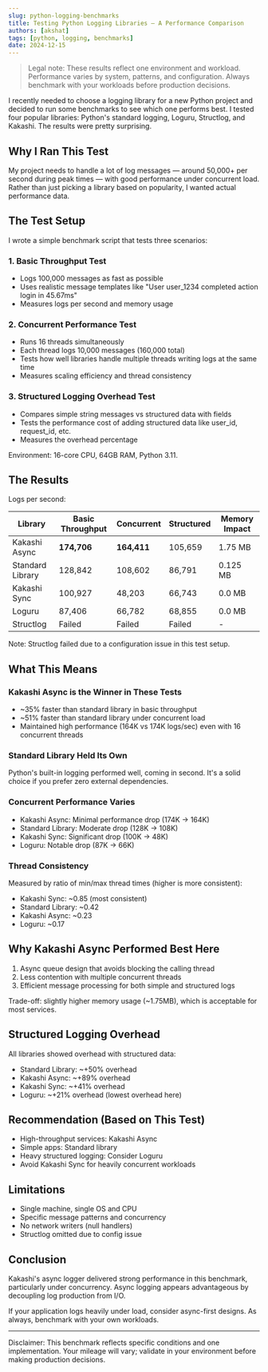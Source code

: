 ```yaml
---
slug: python-logging-benchmarks
title: Testing Python Logging Libraries — A Performance Comparison
authors: [akshat]
tags: [python, logging, benchmarks]
date: 2024-12-15
---
```


> Legal note: These results reflect one environment and workload. Performance varies by system, patterns, and configuration. Always benchmark with your workloads before production decisions.

I recently needed to choose a logging library for a new Python project and decided to run some benchmarks to see which one performs best. I tested four popular libraries: Python's standard logging, Loguru, Structlog, and Kakashi. The results were pretty surprising.

## Why I Ran This Test

My project needs to handle a lot of log messages — around 50,000+ per second during peak times — with good performance under concurrent load. Rather than just picking a library based on popularity, I wanted actual performance data.

## The Test Setup

I wrote a simple benchmark script that tests three scenarios:

### 1. Basic Throughput Test
- Logs 100,000 messages as fast as possible
- Uses realistic message templates like "User user_1234 completed action login in 45.67ms"
- Measures logs per second and memory usage

### 2. Concurrent Performance Test
- Runs 16 threads simultaneously
- Each thread logs 10,000 messages (160,000 total)
- Tests how well libraries handle multiple threads writing logs at the same time
- Measures scaling efficiency and thread consistency

### 3. Structured Logging Overhead Test
- Compares simple string messages vs structured data with fields
- Tests the performance cost of adding structured data like user_id, request_id, etc.
- Measures the overhead percentage

Environment: 16-core CPU, 64GB RAM, Python 3.11.

## The Results

Logs per second:

| Library | Basic Throughput | Concurrent | Structured | Memory Impact |
|---------|------------------|------------|------------|---------------|
| Kakashi Async | **174,706** | **164,411** | 105,659 | 1.75 MB |
| Standard Library | 128,842 | 108,602 | 86,791 | 0.125 MB |
| Kakashi Sync | 100,927 | 48,203 | 66,743 | 0.0 MB |
| Loguru | 87,406 | 66,782 | 68,855 | 0.0 MB |
| Structlog | Failed | Failed | Failed | - |

Note: Structlog failed due to a configuration issue in this test setup.

## What This Means

### Kakashi Async is the Winner in These Tests

- ~35% faster than standard library in basic throughput
- ~51% faster than standard library under concurrent load
- Maintained high performance (164K vs 174K logs/sec) even with 16 concurrent threads

### Standard Library Held Its Own

Python's built-in logging performed well, coming in second. It's a solid choice if you prefer zero external dependencies.

### Concurrent Performance Varies

- Kakashi Async: Minimal performance drop (174K → 164K)
- Standard Library: Moderate drop (128K → 108K)
- Kakashi Sync: Significant drop (100K → 48K)
- Loguru: Notable drop (87K → 66K)

### Thread Consistency

Measured by ratio of min/max thread times (higher is more consistent):
- Kakashi Sync: ~0.85 (most consistent)
- Standard Library: ~0.42
- Kakashi Async: ~0.23
- Loguru: ~0.17

## Why Kakashi Async Performed Best Here

1. Async queue design that avoids blocking the calling thread
2. Less contention with multiple concurrent threads
3. Efficient message processing for both simple and structured logs

Trade-off: slightly higher memory usage (~1.75MB), which is acceptable for most services.

## Structured Logging Overhead

All libraries showed overhead with structured data:
- Standard Library: ~+50% overhead
- Kakashi Async: ~+89% overhead
- Kakashi Sync: ~+41% overhead
- Loguru: ~+21% overhead (lowest overhead here)

## Recommendation (Based on This Test)

- High-throughput services: Kakashi Async
- Simple apps: Standard library
- Heavy structured logging: Consider Loguru
- Avoid Kakashi Sync for heavily concurrent workloads

## Limitations

- Single machine, single OS and CPU
- Specific message patterns and concurrency
- No network writers (null handlers)
- Structlog omitted due to config issue

## Conclusion

Kakashi's async logger delivered strong performance in this benchmark, particularly under concurrency. Async logging appears advantageous by decoupling log production from I/O.

If your application logs heavily under load, consider async-first designs. As always, benchmark with your own workloads.

---

Disclaimer: This benchmark reflects specific conditions and one implementation. Your mileage will vary; validate in your environment before making production decisions.
